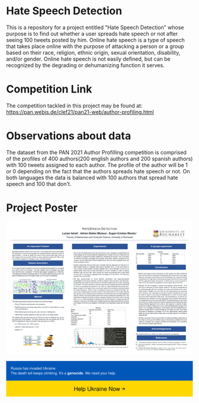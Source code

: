 # Hate Speech Detection

This is a repository for a project entitled "Hate Speech Detection" whose purpose is to find out whether a user spreads hate speech or not after seeing 100 tweets posted by him. Online hate speech is a type of speech that takes place online with the purpose of attacking a person or a group based on their race, religion, ethnic origin, sexual orientation, disability, and/or gender. Online hate speech is not easily defined, but can be recognized by the degrading or dehumanizing function it serves.

# Competition Link 

The competition tackled in this project may be found at: https://pan.webis.de/clef21/pan21-web/author-profiling.html

# Observations about data

The dataset from the PAN 2021 Author Profilling competition is comprised of the profiles of 400 authors(200 english authors and 200 spanish authors) with 100 tweets assigned to each author. The profile of the author will be 1 or 0 depending on the fact that the authors spreads hate speech or not. On both languages the data is balanced with 100 authors that spread hate speech and 100 that don't.

# Project Poster
![Project poster](Poster.png "Project poster")

[![Stand With Ukraine](https://raw.githubusercontent.com/vshymanskyy/StandWithUkraine/main/banner2-direct.svg)](https://stand-with-ukraine.pp.ua)
